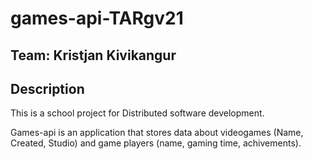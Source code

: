 # games-api-TARgv21

## Team: Kristjan Kivikangur

## Description

This is a school project for Distributed software development.

Games-api is an application that stores data about videogames (Name, Created, Studio) and game players (name, gaming time, achivements).
